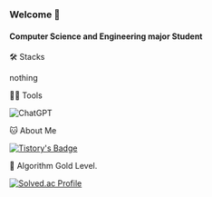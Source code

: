 ### Welcome 👋

#### Computer Science and Engineering major Student


🛠️ Stacks

nothing

💪🏼 Tools 

![ChatGPT](https://img.shields.io/badge/chatGPT-74aa9c?style=for-the-badge&logo=openai&logoColor=white)

🐱 About Me

[![Tistory's Badge](https://github-readme-tistory-card.vercel.app/api/badge?name=hajinpoka)](https://github.com/loosie/github-readme-tistory-card)



🏅 Algorithm Gold Level. 

[![Solved.ac Profile](http://mazassumnida.wtf/api/v2/generate_badge?boj=gyeongjin)](https://solved.ac/gyeongjin/)  

